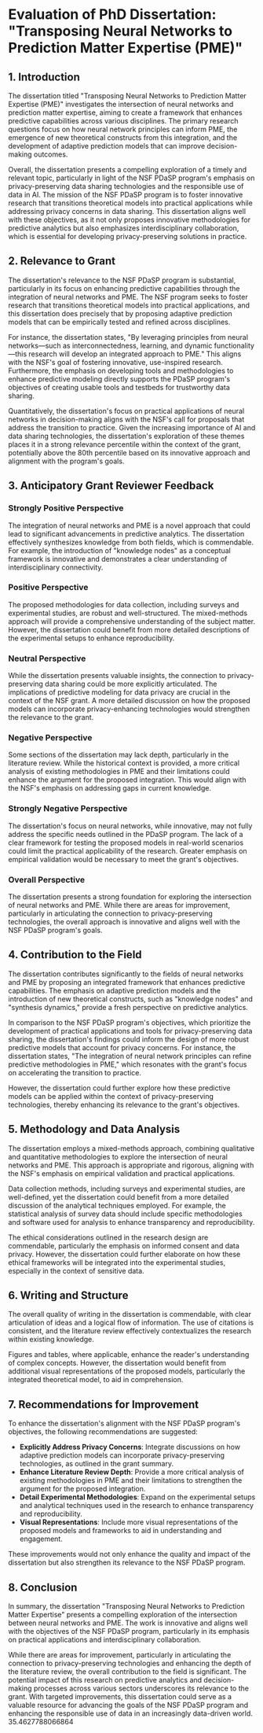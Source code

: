 # Evaluation of PhD Dissertation: "Transposing Neural Networks to Prediction Matter Expertise (PME)"

## 1. Introduction
The dissertation titled "Transposing Neural Networks to Prediction Matter Expertise (PME)" investigates the intersection of neural networks and prediction matter expertise, aiming to create a framework that enhances predictive capabilities across various disciplines. The primary research questions focus on how neural network principles can inform PME, the emergence of new theoretical constructs from this integration, and the development of adaptive prediction models that can improve decision-making outcomes. 

Overall, the dissertation presents a compelling exploration of a timely and relevant topic, particularly in light of the NSF PDaSP program's emphasis on privacy-preserving data sharing technologies and the responsible use of data in AI. The mission of the NSF PDaSP program is to foster innovative research that transitions theoretical models into practical applications while addressing privacy concerns in data sharing. This dissertation aligns well with these objectives, as it not only proposes innovative methodologies for predictive analytics but also emphasizes interdisciplinary collaboration, which is essential for developing privacy-preserving solutions in practice.

## 2. Relevance to Grant
The dissertation's relevance to the NSF PDaSP program is substantial, particularly in its focus on enhancing predictive capabilities through the integration of neural networks and PME. The NSF program seeks to foster research that transitions theoretical models into practical applications, and this dissertation does precisely that by proposing adaptive prediction models that can be empirically tested and refined across disciplines.

For instance, the dissertation states, "By leveraging principles from neural networks—such as interconnectedness, learning, and dynamic functionality—this research will develop an integrated approach to PME." This aligns with the NSF's goal of fostering innovative, use-inspired research. Furthermore, the emphasis on developing tools and methodologies to enhance predictive modeling directly supports the PDaSP program's objectives of creating usable tools and testbeds for trustworthy data sharing.

Quantitatively, the dissertation's focus on practical applications of neural networks in decision-making aligns with the NSF's call for proposals that address the transition to practice. Given the increasing importance of AI and data sharing technologies, the dissertation's exploration of these themes places it in a strong relevance percentile within the context of the grant, potentially above the 80th percentile based on its innovative approach and alignment with the program's goals.

## 3. Anticipatory Grant Reviewer Feedback
### Strongly Positive Perspective
The integration of neural networks and PME is a novel approach that could lead to significant advancements in predictive analytics. The dissertation effectively synthesizes knowledge from both fields, which is commendable. For example, the introduction of "knowledge nodes" as a conceptual framework is innovative and demonstrates a clear understanding of interdisciplinary connectivity.

### Positive Perspective
The proposed methodologies for data collection, including surveys and experimental studies, are robust and well-structured. The mixed-methods approach will provide a comprehensive understanding of the subject matter. However, the dissertation could benefit from more detailed descriptions of the experimental setups to enhance reproducibility.

### Neutral Perspective
While the dissertation presents valuable insights, the connection to privacy-preserving data sharing could be more explicitly articulated. The implications of predictive modeling for data privacy are crucial in the context of the NSF grant. A more detailed discussion on how the proposed models can incorporate privacy-enhancing technologies would strengthen the relevance to the grant.

### Negative Perspective
Some sections of the dissertation may lack depth, particularly in the literature review. While the historical context is provided, a more critical analysis of existing methodologies in PME and their limitations could enhance the argument for the proposed integration. This would align with the NSF's emphasis on addressing gaps in current knowledge.

### Strongly Negative Perspective
The dissertation's focus on neural networks, while innovative, may not fully address the specific needs outlined in the PDaSP program. The lack of a clear framework for testing the proposed models in real-world scenarios could limit the practical applicability of the research. Greater emphasis on empirical validation would be necessary to meet the grant's objectives.

### Overall Perspective
The dissertation presents a strong foundation for exploring the intersection of neural networks and PME. While there are areas for improvement, particularly in articulating the connection to privacy-preserving technologies, the overall approach is innovative and aligns well with the NSF PDaSP program's goals.

## 4. Contribution to the Field
The dissertation contributes significantly to the fields of neural networks and PME by proposing an integrated framework that enhances predictive capabilities. The emphasis on adaptive prediction models and the introduction of new theoretical constructs, such as "knowledge nodes" and "synthesis dynamics," provide a fresh perspective on predictive analytics.

In comparison to the NSF PDaSP program's objectives, which prioritize the development of practical applications and tools for privacy-preserving data sharing, the dissertation's findings could inform the design of more robust predictive models that account for privacy concerns. For instance, the dissertation states, "The integration of neural network principles can refine predictive methodologies in PME," which resonates with the grant's focus on accelerating the transition to practice.

However, the dissertation could further explore how these predictive models can be applied within the context of privacy-preserving technologies, thereby enhancing its relevance to the grant's objectives.

## 5. Methodology and Data Analysis
The dissertation employs a mixed-methods approach, combining qualitative and quantitative methodologies to explore the intersection of neural networks and PME. This approach is appropriate and rigorous, aligning with the NSF's emphasis on empirical validation and practical applications.

Data collection methods, including surveys and experimental studies, are well-defined, yet the dissertation could benefit from a more detailed discussion of the analytical techniques employed. For example, the statistical analysis of survey data should include specific methodologies and software used for analysis to enhance transparency and reproducibility.

The ethical considerations outlined in the research design are commendable, particularly the emphasis on informed consent and data privacy. However, the dissertation could further elaborate on how these ethical frameworks will be integrated into the experimental studies, especially in the context of sensitive data.

## 6. Writing and Structure
The overall quality of writing in the dissertation is commendable, with clear articulation of ideas and a logical flow of information. The use of citations is consistent, and the literature review effectively contextualizes the research within existing knowledge.

Figures and tables, where applicable, enhance the reader's understanding of complex concepts. However, the dissertation would benefit from additional visual representations of the proposed models, particularly the integrated theoretical model, to aid in comprehension.

## 7. Recommendations for Improvement
To enhance the dissertation's alignment with the NSF PDaSP program's objectives, the following recommendations are suggested:
- **Explicitly Address Privacy Concerns**: Integrate discussions on how adaptive prediction models can incorporate privacy-preserving technologies, as outlined in the grant summary.
- **Enhance Literature Review Depth**: Provide a more critical analysis of existing methodologies in PME and their limitations to strengthen the argument for the proposed integration.
- **Detail Experimental Methodologies**: Expand on the experimental setups and analytical techniques used in the research to enhance transparency and reproducibility.
- **Visual Representations**: Include more visual representations of the proposed models and frameworks to aid in understanding and engagement.

These improvements would not only enhance the quality and impact of the dissertation but also strengthen its relevance to the NSF PDaSP program.

## 8. Conclusion
In summary, the dissertation "Transposing Neural Networks to Prediction Matter Expertise" presents a compelling exploration of the intersection between neural networks and PME. The work is innovative and aligns well with the objectives of the NSF PDaSP program, particularly in its emphasis on practical applications and interdisciplinary collaboration.

While there are areas for improvement, particularly in articulating the connection to privacy-preserving technologies and enhancing the depth of the literature review, the overall contribution to the field is significant. The potential impact of this research on predictive analytics and decision-making processes across various sectors underscores its relevance to the grant. With targeted improvements, this dissertation could serve as a valuable resource for advancing the goals of the NSF PDaSP program and enhancing the responsible use of data in an increasingly data-driven world. 35.4627788066864